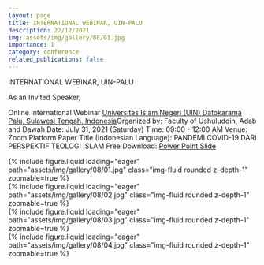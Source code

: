 ```yaml
---
layout: page
title: INTERNATIONAL WEBINAR, UIN-PALU
description: 22/12/2021
img: assets/img/gallery/08/01.jpg
importance: 1
category: conference
related_publications: false
---
```


<p class="distill-post-title">INTERNATIONAL WEBINAR, UIN-PALU</p>

As an Invited Speaker,

Online International Webinar [Universitas Islam Negeri (UIN) Datokarama Palu, Sulawesi Tengah, Indonesia](https://iainpalu.ac.id/)Organized by: Faculty of Ushuluddin, Adab and Dawah Date: July 31, 2021 (Saturday) Time: 09:00 - 12:00 AM Venue: Zoom Platform Paper Title (Indonesian Language): PANDEMI COVID-19 DARI PERSPEKTIF TEOLOGI ISLAM Free Download: [Power Point Slide](https://archive.org/details/pandemi-dari-perspektif-teologi-islam-ppw_202107/mode/2up)

<div class="row mt-3">
    <div class="col-sm mt-3 mt-md-0">
        {% include figure.liquid loading="eager" path="assets/img/gallery/08/01.jpg" class="img-fluid rounded z-depth-1" zoomable=true %}
    </div>
    <div class="col-sm mt-3 mt-md-0">
        {% include figure.liquid loading="eager" path="assets/img/gallery/08/02.jpg" class="img-fluid rounded z-depth-1" zoomable=true %}

</div>
<div class="row mt-3">
    </div>
    <div class="col-sm mt-3 mt-md-0">
        {% include figure.liquid loading="eager" path="assets/img/gallery/08/03.jpg" class="img-fluid rounded z-depth-1" zoomable=true %}
    </div>
    <div class="col-sm mt-3 mt-md-0">
        {% include figure.liquid loading="eager" path="assets/img/gallery/08/04.jpg" class="img-fluid rounded z-depth-1" zoomable=true %}
    </div>
</div>
